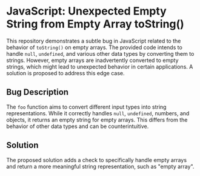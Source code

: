 # JavaScript: Unexpected Empty String from Empty Array toString()

This repository demonstrates a subtle bug in JavaScript related to the behavior of `toString()` on empty arrays.  The provided code intends to handle `null`, `undefined`, and various other data types by converting them to strings.  However, empty arrays are inadvertently converted to empty strings, which might lead to unexpected behavior in certain applications.  A solution is proposed to address this edge case.

## Bug Description

The `foo` function aims to convert different input types into string representations. While it correctly handles `null`, `undefined`, numbers, and objects, it returns an empty string for empty arrays. This differs from the behavior of other data types and can be counterintuitive.

## Solution

The proposed solution adds a check to specifically handle empty arrays and return a more meaningful string representation, such as "empty array".